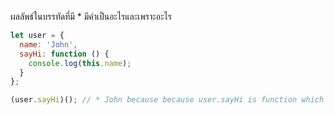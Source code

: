 ผลลัพธ์ในบรรทัดที่มี * มีค่าเป็นอะไรและเพราะอะไร

```js
let user = {
  name: 'John',
  sayHi: function () {
    console.log(this.name);
  }
};

(user.sayHi)(); // * John because because user.sayHi is function which includes this.name which is John
```